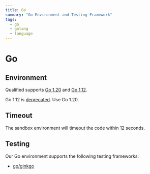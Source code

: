 ```yaml
---
title: Go
summary: "Go Environment and Testing Framework"
tags:
  - go
  - golang
  - language
---
```


# Go

## Environment

Qualified supports [Go 1.20](https://golang.org/doc/go1.20) and [Go 1.12](https://golang.org/doc/go1.12).

Go 1.12 is [deprecated](/creating-content/challenges/upgrading-language-versions/#deprecation-process). Use Go 1.20.

## Timeout

The sandbox environment will timeout the code within 12 seconds.

## Testing

Our Go environment supports the following testing frameworks:

- [go/ginkgo](/reference/languages/go/ginkgo)
